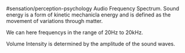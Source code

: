 #sensation/perception-psychology 
Audio Frequency Spectrum. Sound energy is a form of kinetic mechanicla energy and is defined as the movement of variations through matter. 

We can here frequencys in the range of 20Hz to 20kHz. 

Volume
Intensity is determined by the amplitude of the sound waves. 